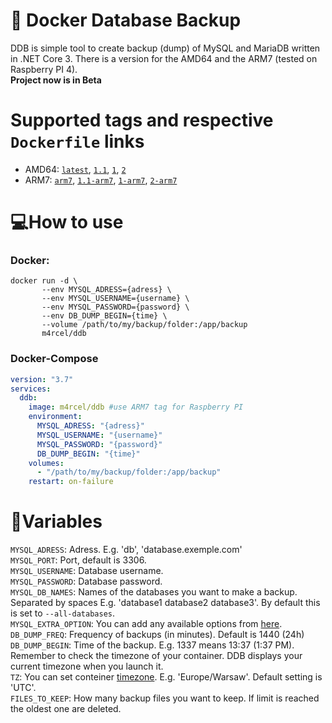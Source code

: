 # 🐳 Docker Database Backup
DDB is simple tool to create backup (dump) of MySQL and MariaDB written in .NET Core 3. There is a version for the AMD64 and the ARM7 (tested on Raspberry PI 4).<br>
**Project now is in Beta**

# Supported tags and respective `Dockerfile` links
* AMD64: [`latest`](https://github.com/m4rcelpl/ddb/blob/master/Dockerfile), [`1.1`](https://github.com/m4rcelpl/ddb/blob/master/Dockerfile), [`1`](https://github.com/m4rcelpl/ddb/blob/master/Dockerfile), [`2`](https://github.com/m4rcelpl/ddb/blob/master/Dockerfile)<br>
* ARM7: [`arm7`](https://github.com/m4rcelpl/ddb/blob/master/Dockerfile.arm), [`1.1-arm7`](https://github.com/m4rcelpl/ddb/blob/master/Dockerfile.arm), [`1-arm7`](https://github.com/m4rcelpl/ddb/blob/master/Dockerfile.arm), [`2-arm7`](https://github.com/m4rcelpl/ddb/blob/master/Dockerfile.arm)

# 💻How to use
### Docker:<br>
```
docker run -d \
       --env MYSQL_ADRESS={adress} \
       --env MYSQL_USERNAME={username} \
       --env MYSQL_PASSWORD={password} \
       --env DB_DUMP_BEGIN={time} \
       --volume /path/to/my/backup/folder:/app/backup
       m4rcel/ddb
```
       

### Docker-Compose
```yml
version: "3.7"
services:
  ddb:
    image: m4rcel/ddb #use ARM7 tag for Raspberry PI
    environment:
      MYSQL_ADRESS: "{adress}"
      MYSQL_USERNAME: "{username}"
      MYSQL_PASSWORD: "{password}"
      DB_DUMP_BEGIN: "{time}"
    volumes:
      - "/path/to/my/backup/folder:/app/backup"
    restart: on-failure
```

# 🔌Variables

`MYSQL_ADRESS`: Adress. E.g. 'db', 'database.exemple.com'<br>
`MYSQL_PORT`: Port, default is 3306.<br>
`MYSQL_USERNAME`: Database username.<br>
`MYSQL_PASSWORD`: Database password.<br>
`MYSQL_DB_NAMES`: Names of the databases you want to make a backup. Separated by spaces E.g. 'database1 database2 database3'. By default this is set to `--all-databases`.<br>
`MYSQL_EXTRA_OPTION`: You can add any available options from [here](https://mariadb.com/kb/en/library/mysqldump/).<br>
`DB_DUMP_FREQ`: Frequency of backups (in minutes). Default is 1440 (24h) <br>
`DB_DUMP_BEGIN`: Time of the backup. E.g. 1337 means 13:37 (1:37 PM). Remember to check the timezone of your container. DDB displays your current timezone when you launch it.<br>
`TZ`: You can set conteiner [timezone](https://en.wikipedia.org/wiki/List_of_tz_database_time_zones). E.g. 'Europe/Warsaw'. Default setting is 'UTC'.<br>
`FILES_TO_KEEP`: How many backup files you want to keep. If limit is reached the oldest one are deleted.
